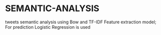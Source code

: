 # SEMANTIC-ANALYSIS
tweets semantic analysis using Bow and TF-IDF Feature extraction model; For prediction Logistic Regression is used
